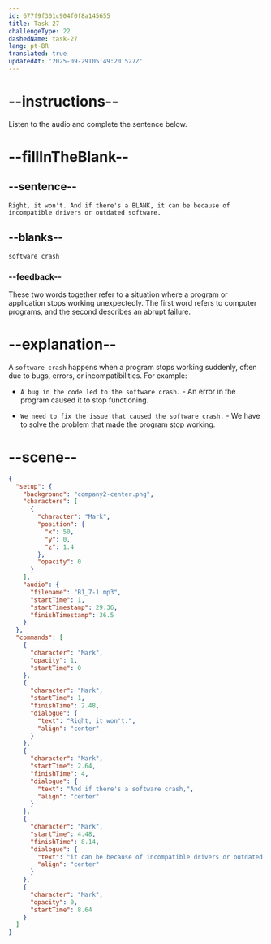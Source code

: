 ```yaml
---
id: 677f9f301c904f0f8a145655
title: Task 27
challengeType: 22
dashedName: task-27
lang: pt-BR
translated: true
updatedAt: '2025-09-29T05:49:20.527Z'
---
```


<!-- (Audio) Mark: Right, it won't. And if there's a software crash, it can be because of incompatible drivers or outdated software. -->

# --instructions--

Listen to the audio and complete the sentence below.

# --fillInTheBlank--

## --sentence--

`Right, it won't. And if there's a BLANK, it can be because of incompatible drivers or outdated software.`

## --blanks--

`software crash`

### --feedback--

These two words together refer to a situation where a program or application stops working unexpectedly. The first word refers to computer programs, and the second describes an abrupt failure.

# --explanation--

A `software crash` happens when a program stops working suddenly, often due to bugs, errors, or incompatibilities. For example:

- `A bug in the code led to the software crash.` - An error in the program caused it to stop functioning.

- `We need to fix the issue that caused the software crash.` - We have to solve the problem that made the program stop working.

# --scene--

```json
{
  "setup": {
    "background": "company2-center.png",
    "characters": [
      {
        "character": "Mark",
        "position": {
          "x": 50,
          "y": 0,
          "z": 1.4
        },
        "opacity": 0
      }
    ],
    "audio": {
      "filename": "B1_7-1.mp3",
      "startTime": 1,
      "startTimestamp": 29.36,
      "finishTimestamp": 36.5
    }
  },
  "commands": [
    {
      "character": "Mark",
      "opacity": 1,
      "startTime": 0
    },
    {
      "character": "Mark",
      "startTime": 1,
      "finishTime": 2.48,
      "dialogue": {
        "text": "Right, it won't.",
        "align": "center"
      }
    },
    {
      "character": "Mark",
      "startTime": 2.64,
      "finishTime": 4,
      "dialogue": {
        "text": "And if there's a software crash,",
        "align": "center"
      }
    },
    {
      "character": "Mark",
      "startTime": 4.48,
      "finishTime": 8.14,
      "dialogue": {
        "text": "it can be because of incompatible drivers or outdated software.",
        "align": "center"
      }
    },
    {
      "character": "Mark",
      "opacity": 0,
      "startTime": 8.64
    }
  ]
}
```
